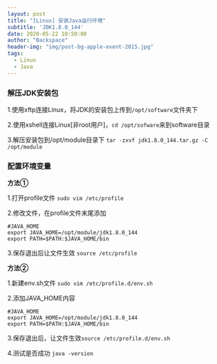 ```yaml
---
layout: post
title: "[Linux] 安装Java运行环境"
subtitle: 'JDK1.8.0_144'
date: 2020-05-22 10:50:00
author: "Backspace"
header-img: "img/post-bg-apple-event-2015.jpg"
tags:
  - Linux
  - Java
---
```



### 解压JDK安装包

1.使用xftp连接Linux，将JDK的安装包上传到`/opt/software`文件夹下

2.使用xshell连接Linux[非root用户]，`cd /opt/sofware`来到software目录

3.解压安装包到/opt/module目录下 `tar -zxvf jdk1.8.0_144.tar.gz -C /opt/module`

### 配置环境变量

**方法①**

1.打开profile文件 `sudo vim /etc/profile`

2.修改文件，在profile文件末尾添加

```shell
#JAVA_HOME
export JAVA_HOME=/opt/module/jdk1.8.0_144
export PATH=$PATH:$JAVA_HOME/bin
```

3.保存退出后让文件生效 `source /etc/profile`

**方法②**

1.新建env.sh文件 `sudo vim /etc/profile.d/env.sh`

2.添加JAVA_HOME内容

```shell
#JAVA_HOME
export JAVA_HOME=/opt/module/jdk1.8.0_144
export PATH=$PATH:$JAVA_HOME/bin
```

3.保存退出后，让文件生效`source /etc/profile.d/env.sh`

4.测试是否成功 `java -version`